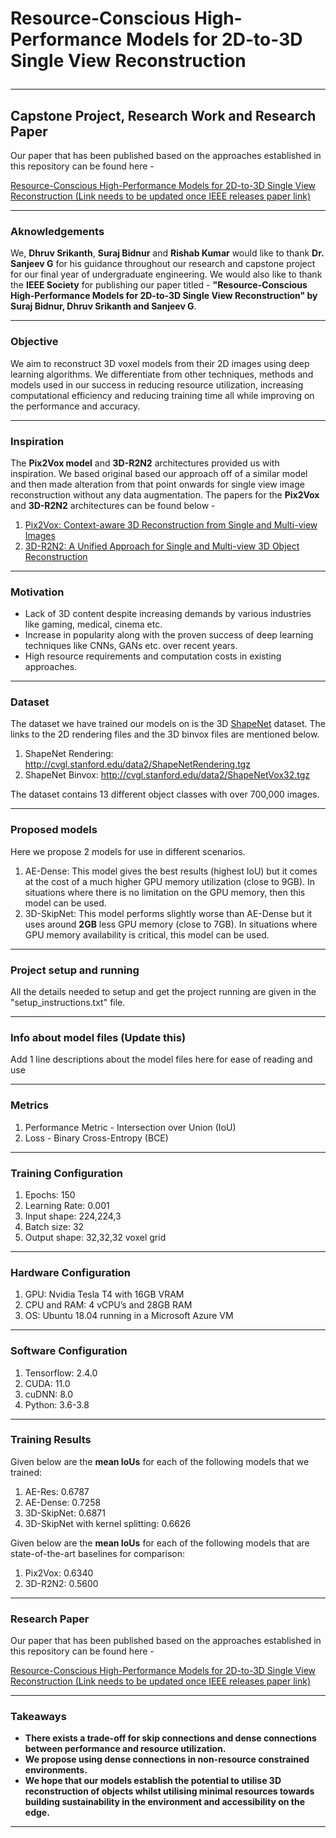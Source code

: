 <H1> Resource-Conscious High-Performance Models for 2D-to-3D Single View Reconstruction
  
---
  
<H2> Capstone Project, Research Work and Research Paper </H2>
  
Our paper that has been published based on the approaches established in this repository can be found here - 

[Resource-Conscious High-Performance Models for 2D-to-3D Single View Reconstruction (Link needs to be updated once IEEE releases paper link)](https://arxiv.org/abs/1901.11153)

---

<H3> Aknowledgements </H3>
  
We, **Dhruv Srikanth**, **Suraj Bidnur** and **Rishab Kumar** would like to thank **Dr. Sanjeev G** for his guidance throughout our research and capstone project for our final year of undergraduate engineering. We would also like to thank the **IEEE Society** for publishing our paper titled - **"Resource-Conscious High-Performance Models for 2D-to-3D Single View Reconstruction" by Suraj Bidnur, Dhruv Srikanth and Sanjeev G**.

---

<H3> Objective </H3>
  
We aim to reconstruct 3D voxel models from their 2D images using deep learning algorithms. We differentiate from other techniques, methods and models used in our success in reducing resource utilization, increasing computational efficiency and reducing training time all while improving on the performance and accuracy.

---

<H3> Inspiration </H3> 
  
The **Pix2Vox model** and **3D-R2N2** architectures provided us with inspiration. We based original based our approach off of a similar model and then made alteration from that point onwards for single view image reconstruction without any data augmentation. The papers for the **Pix2Vox** and **3D-R2N2** architectures can be found below - 
  
1. [Pix2Vox: Context-aware 3D Reconstruction from Single and Multi-view Images](https://arxiv.org/abs/1901.11153)
2. [3D-R2N2: A Unified Approach for Single and Multi-view 3D Object Reconstruction](https://arxiv.org/abs/1604.00449)

---

<H3> Motivation </H3>
  
* Lack of 3D content despite increasing demands by various industries like gaming, medical, cinema etc.
* Increase in popularity along with the proven success of deep learning techniques like CNNs, GANs etc. over recent years.
* High resource requirements and computation costs in existing approaches.

---

<H3> Dataset </H3>
  
The dataset we have trained our models on is the 3D [ShapeNet](https://shapenet.org) dataset. The links to the 2D rendering files and the 3D binvox files are mentioned below.  

1. ShapeNet Rendering: <http://cvgl.stanford.edu/data2/ShapeNetRendering.tgz>
2. ShapeNet Binvox: <http://cvgl.stanford.edu/data2/ShapeNetVox32.tgz> 

The dataset contains 13 different object classes with over 700,000 images.

---

<H3> Proposed models </H3>

Here we propose 2 models for use in different scenarios.
1. AE-Dense: This model gives the best results (highest IoU) but it comes at the cost of a much higher GPU memory utilization (close to 9GB). In situations where there is no limitation on the GPU memory, then this model can be used.
2. 3D-SkipNet: This model performs slightly worse than AE-Dense but it uses around **2GB** less GPU memory (close to 7GB). In situations where GPU memory availability is critical, this model can be used.

---

<H3> Project setup and running </H3>
All the details needed to setup and get the project running are given in the "setup_instructions.txt" file.

---

<H3> Info about model files (Update this) </H3>
Add 1 line descriptions about the model files here for ease of reading and use

---

<H3> Metrics </H3>
  
1. Performance Metric - Intersection over Union (IoU)
2. Loss - Binary Cross-Entropy (BCE)

---

<H3> Training Configuration </H3>
  
1. Epochs: 150
2. Learning Rate: 0.001
3. Input shape: 224,224,3
4. Batch size: 32
5. Output shape: 32,32,32 voxel grid

---

<H3> Hardware Configuration </H3>  
  
1. GPU: Nvidia Tesla T4 with 16GB VRAM
2. CPU and RAM: 4 vCPU’s and 28GB RAM
3. OS: Ubuntu 18.04 running in a Microsoft Azure VM

---

<H3> Software Configuration </H3>
  
1. Tensorflow: 2.4.0
2. CUDA: 11.0
3. cuDNN: 8.0
4. Python: 3.6-3.8

---

<H3> Training Results </H3>
  
Given below are the **mean IoUs** for each of the following models that we trained:
  
1. AE-Res: 0.6787
2. AE-Dense: 0.7258
3. 3D-SkipNet: 0.6871
4. 3D-SkipNet with kernel splitting: 0.6626

Given below are the **mean IoUs** for each of the following models that are state-of-the-art baselines for comparison:
  
1. Pix2Vox: 0.6340
2. 3D-R2N2: 0.5600

---

<H3> Research Paper </H3>
  
Our paper that has been published based on the approaches established in this repository can be found here - 

[Resource-Conscious High-Performance Models for 2D-to-3D Single View Reconstruction (Link needs to be updated once IEEE releases paper link)](https://arxiv.org/abs/1901.11153)

---

<H3> Takeaways </H3>
  
* **There exists a trade-off for skip connections and dense connections between performance and resource utilization.**
* **We propose using dense connections in non-resource constrained environments.**
* **We hope that our models establish the potential to utilise 3D reconstruction of objects whilst utilising minimal resources towards building sustainability in the environment and accessibility on the edge.**
  
***